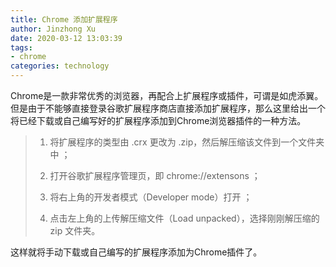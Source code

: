 ```yaml
---
title: Chrome 添加扩展程序
author: Jinzhong Xu
date: 2020-03-12 13:03:39
tags:
- chrome
categories: technology
---
```


Chrome是一款非常优秀的浏览器，再配合上扩展程序或插件，可谓是如虎添翼。但是由于不能够直接登录谷歌扩展程序商店直接添加扩展程序，那么这里给出一个将已经下载或自己编写好的扩展程序添加到Chrome浏览器插件的一种方法。

<!--more-->

> 1. 将扩展程序的类型由 .crx 更改为 .zip，然后解压缩该文件到一个文件夹中 ；
>
> 2. 打开谷歌扩展程序管理页，即 chrome://extensons ；
>
> 3. 将右上角的开发者模式（Developer mode）打开 ；
>
> 4. 点击左上角的上传解压缩文件（Load unpacked），选择刚刚解压缩的 zip 文件夹。

这样就将手动下载或自己编写的扩展程序添加为Chrome插件了。